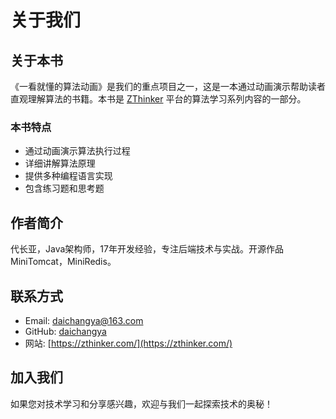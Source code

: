 # 关于我们

## 关于本书

《一看就懂的算法动画》是我们的重点项目之一，这是一本通过动画演示帮助读者直观理解算法的书籍。本书是 [ZThinker](https://zthinker.com/) 平台的算法学习系列内容的一部分。

### 本书特点

- 通过动画演示算法执行过程
- 详细讲解算法原理
- 提供多种编程语言实现
- 包含练习题和思考题

## 作者简介

代长亚，Java架构师，17年开发经验，专注后端技术与实战。开源作品MiniTomcat，MiniRedis。

## 联系方式

- Email: daichangya@163.com
- GitHub: [daichangya](https://github.com/daichangya)
- 网站: [https://zthinker.com/](https://zthinker.com/)

## 加入我们

如果您对技术学习和分享感兴趣，欢迎与我们一起探索技术的奥秘！

